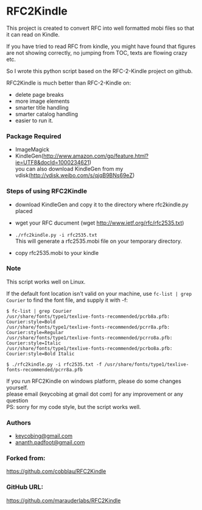 RFC2Kindle
============

This project is created to convert RFC into well formatted mobi files so that it can read on Kindle.

If you have tried to read RFC from kindle, you might have found that figures are not showing correctly, no jumping from TOC, texts are flowing crazy etc.

So I wrote this python script based on the RFC-2-Kindle project on github.

RFC2Kindle is much better than RFC-2-Kindle on:
* delete page breaks
* more image elements
* smarter title handling
* smarter catalog handling
* easier to run it.

### Package Required
- ImageMagick
- KindleGen(http://www.amazon.com/gp/feature.html?ie=UTF8&docId=1000234621)  
  you can also download KindleGen from my vdisk(http://vdisk.weibo.com/s/qjqB9BNs69eZ)

### Steps of using RFC2Kindle
- download KindleGen and copy it to the directory where rfc2kindle.py placed
- wget your RFC ducument
  (wget http://www.ietf.org/rfc/rfc2535.txt)

- `./rfc2kindle.py -i rfc2535.txt`  
   This will generate a rfc2535.mobi file on your temporary directory.

- copy rfc2535.mobi to your kindle

### Note
This script works well on Linux. 

If the default font location isn't valid on your machine, use `fc-list | grep Courier` to find the font file, and supply it with -f:

```
$ fc-list | grep Courier
/usr/share/fonts/type1/texlive-fonts-recommended/pcrb8a.pfb: Courier:style=Bold
/usr/share/fonts/type1/texlive-fonts-recommended/pcrr8a.pfb: Courier:style=Regular
/usr/share/fonts/type1/texlive-fonts-recommended/pcrro8a.pfb: Courier:style=Italic
/usr/share/fonts/type1/texlive-fonts-recommended/pcrbo8a.pfb: Courier:style=Bold Italic

$ ./rfc2kindle.py -i rfc2535.txt -f /usr/share/fonts/type1/texlive-fonts-recommended/pcrr8a.pfb
```

If you run RFC2Kindle on windows platform, please do some changes yourself.  
please email (keycobing at gmail dot com) for any improvement or any question  
PS: sorry for my code style, but the script works well.

### Authors
* keycobing@gmail.com
* ananth.padfoot@gmail.com


### Forked from:
https://github.com/cobblau/RFC2Kindle


### GitHub URL:
https://github.com/marauderlabs/RFC2Kindle
